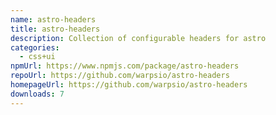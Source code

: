 ```yaml
---
name: astro-headers
title: astro-headers
description: Collection of configurable headers for astro
categories:
  - css+ui
npmUrl: https://www.npmjs.com/package/astro-headers
repoUrl: https://github.com/warpsio/astro-headers
homepageUrl: https://github.com/warpsio/astro-headers
downloads: 7
---
```

